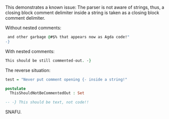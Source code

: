 <!-- This file was automatically generated by agda2lagda 0.2023.3.25. -->

This demonstrates a known issue:
The parser is not aware of strings, thus,
a closing block comment delimiter inside a string
is taken as a closing block comment delimiter.

Without nested comments:

<!-- This is commented-out.
test = "A weird string with comment closing
 -->
```agda
 and other garbage @#$% that appears now as Agda code!"
-}
```

With nested comments:

<!-- 
{- This is commented-out.
test = "A weird string with comment closing -} and other garbage @#$%!"
-- NB: this confuses even Agda (at the time of writing, version 2.6.1).
 -->
```agda
This should be still commented-out. -}
```

The reverse situation:

```agda
test = "Never put comment opening {- inside a string!"

postulate
  ThisShouldNotBeCommentedOut : Set

-- -} This should be text, not code!!
```

SNAFU.

